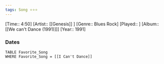 ```yaml
---
tags: Song ⭐⭐⭐ 
---
```

[Time:: 4:50]
[Artist:: [[Genesis]] ]
[Genre:: Blues Rock]
[Played:: ]
[Album:: [[We can't Dance (1991)]]]
[Year:: 1991]
### Dates
````dataview
TABLE Favorite_Song
WHERE Favorite_Song = [[I Can't Dance]]
````